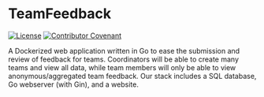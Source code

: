 # TeamFeedback

[![License](https://img.shields.io/badge/license-BSD--3-green)](LICENSE)
[![Contributor Covenant](https://img.shields.io/badge/Contributor%20Covenant-2.1-4baaaa.svg)](CODE_OF_CONDUCT.md) 

A Dockerized web application written in Go to ease the submission and  review of feedback for teams. Coordinators will be able to create many teams and view all data, while team members will only be able to view anonymous/aggregated team feedback. Our stack includes a SQL database, Go webserver (with Gin), and a website.

